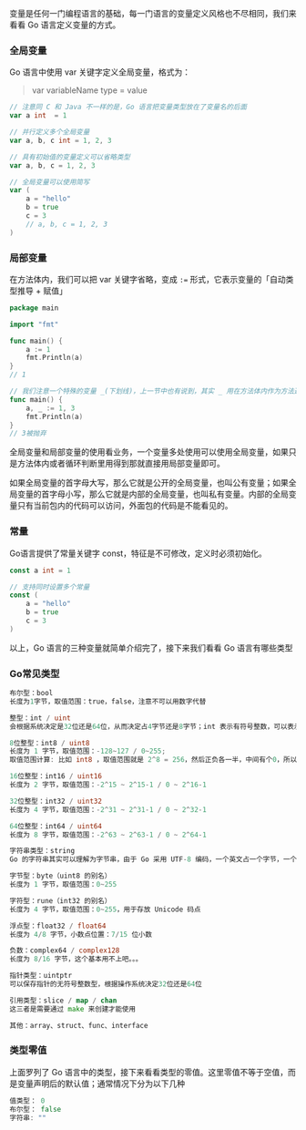 变量是任何一门编程语言的基础，每一门语言的变量定义风格也不尽相同，我们来看看 Go 语言定义变量的方式。

### 全局变量
Go 语言中使用 var 关键字定义全局变量，格式为：

> var variableName type = value

```go
// 注意同 C 和 Java 不一样的是，Go 语言把变量类型放在了变量名的后面 
var a int  = 1 

// 并行定义多个全局变量
var a, b, c int = 1, 2, 3 

// 具有初始值的变量定义可以省略类型
var a, b, c = 1, 2, 3

// 全局变量可以使用简写
var (
    a = "hello"
    b = true
    c = 3
    // a, b, c = 1, 2, 3
)
```

### 局部变量
在方法体内，我们可以把 var 关键字省略，变成 `` := `` 形式，它表示变量的「自动类型推导 + 赋值」

```go
package main

import "fmt"

func main() {
    a := 1
    fmt.Println(a)
}
// 1

// 我们注意一个特殊的变量 _(下划线)，上一节中也有说到，其实 _ 用在方法体内作为方法返回值的接收是最常见的用途
func main() {
    a, _ := 1, 3
    fmt.Println(a)
}
// 3被抛弃
```

全局变量和局部变量的使用看业务，一个变量多处使用可以使用全局变量，如果只是方法体内或者循环判断里用得到那就直接用局部变量即可。

如果全局变量的首字母大写，那么它就是公开的全局变量，也叫公有变量；如果全局变量的首字母小写，那么它就是内部的全局变量，也叫私有变量。内部的全局变量只有当前包内的代码可以访问，外面包的代码是不能看见的。

### 常量
Go语言提供了常量关键字 const，特征是不可修改，定义时必须初始化。
```go
const a int = 1 

// 支持同时设置多个常量
const (
    a = "hello"
    b = true
    c = 3
)
```

以上，Go 语言的三种变量就简单介绍完了，接下来我们看看 Go 语言有哪些类型


### Go常见类型

```go
布尔型：bool
长度为1字节，取值范围：true，false，注意不可以用数字代替

整型：int / uint
会根据系统决定是32位还是64位，从而决定占4字节还是8字节；int 表示有符号整数，可以表示正负；uint 表示无符号整数，只能表示非负整数

8位整型：int8 / uint8
长度为 1 字节，取值范围：-128~127 / 0~255;
取值范围计算: 比如 int8 ，取值范围就是 2^8 = 256，然后正负各一半，中间有个0，所以范围是 -128 ~ 127；uint8 也是这么算，只不过没有负数，从0开始，所以范围是 0 ~ 255。

16位整型：int16 / uint16
长度为 2 字节，取值范围：-2^15 ~ 2^15-1 / 0 ~ 2^16-1

32位整型：int32 / uint32
长度为 4 字节，取值范围：-2^31 ~ 2^31-1 / 0 ~ 2^32-1

64位整型：int64 / uint64
长度为 8 字节，取值范围：-2^63 ~ 2^63-1 / 0 ~ 2^64-1

字符串类型：string
Go 的字符串其实可以理解为字节串，由于 Go 采用 UTF-8 编码，一个英文占一个字节，一个中文占3个字节，所以无法直观的定位某个字符，从而引申出字节型 byte 和字符型 rune，这个后续再展开

字节型：byte（uint8 的别名）
长度为 1 字节，取值范围：0~255

字符型：rune（int32 的别名）
长度为 4 字节，取值范围：0~255，用于存放 Unicode 码点

浮点型：float32 / float64
长度为 4/8 字节，小数点位置：7/15 位小数

负数：complex64 / complex128
长度为 8/16 字节，这个基本用不上吧。。。

指针类型：uintptr
可以保存指针的无符号整数型，根据操作系统决定32位还是64位

引用类型：slice / map / chan
这三者是需要通过 make 来创建才能使用

其他：array、struct、func、interface
```

### 类型零值
上面罗列了 Go 语言中的类型，接下来看看类型的零值。这里零值不等于空值，而是变量声明后的默认值；通常情况下分为以下几种
```go
值类型： 0
布尔型： false
字符串: ""
```
